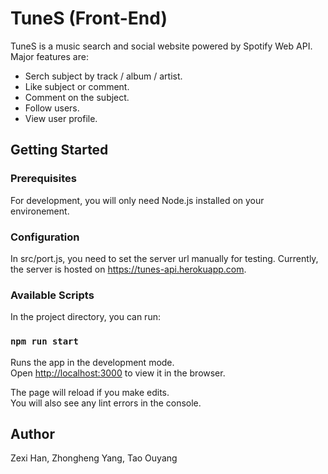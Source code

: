# TuneS (Front-End)

TuneS is a music search and social website powered by Spotify Web API. Major features are:

* Serch subject by track / album / artist.
* Like subject or comment.
* Comment on the subject.
* Follow users.
* View user profile.

## Getting Started

### Prerequisites

For development, you will only need Node.js installed on your environement.

### Configuration

In src/port.js, you need to set the server url manually for testing. Currently, the server is hosted on https://tunes-api.herokuapp.com.

### Available Scripts

In the project directory, you can run:

### `npm run start`

Runs the app in the development mode.<br>
Open [http://localhost:3000](http://localhost:3000) to view it in the browser.

The page will reload if you make edits.<br>
You will also see any lint errors in the console.

## Author

Zexi Han, Zhongheng Yang, Tao Ouyang
